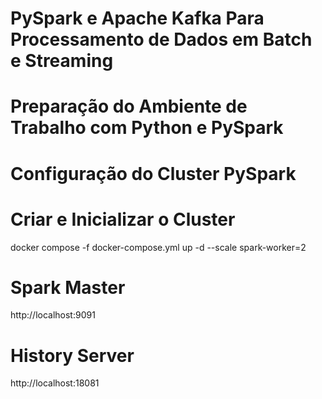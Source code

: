 # PySpark e Apache Kafka Para Processamento de Dados em Batch e Streaming
# Preparação do Ambiente de Trabalho com Python e PySpark
# Configuração do Cluster PySpark

# Criar e Inicializar o Cluster
docker compose -f docker-compose.yml up -d --scale spark-worker=2

# Spark Master
http://localhost:9091

# History Server
http://localhost:18081
